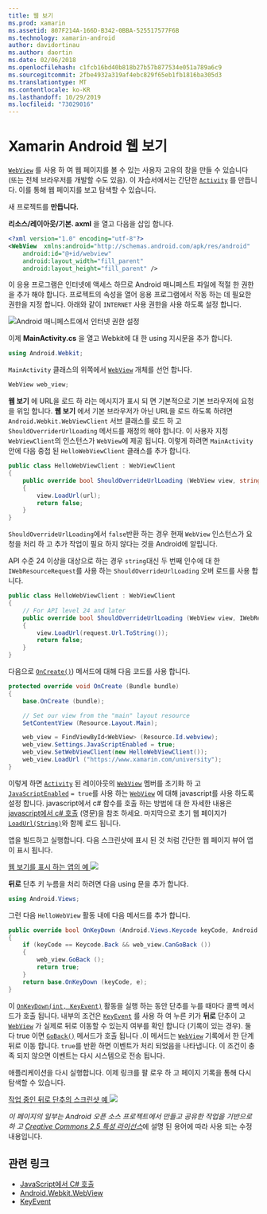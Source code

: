 ```yaml
---
title: 웹 보기
ms.prod: xamarin
ms.assetid: 807F214A-166D-B342-0BBA-525517577F6B
ms.technology: xamarin-android
author: davidortinau
ms.author: daortin
ms.date: 02/06/2018
ms.openlocfilehash: c1fcb16bd40b818b27b57b877534e051a789a6c9
ms.sourcegitcommit: 2fbe4932a319af4ebc829f65eb1fb1816ba305d3
ms.translationtype: MT
ms.contentlocale: ko-KR
ms.lasthandoff: 10/29/2019
ms.locfileid: "73029016"
---
```

# <a name="xamarinandroid-web-view"></a>Xamarin Android 웹 보기

[`WebView`](xref:Android.Webkit.WebView) 를 사용 하 여 웹 페이지를 볼 수 있는 사용자 고유의 창을 만들 수 있습니다 (또는 전체 브라우저를 개발할 수도 있음). 이 자습서에서는 간단한 [`Activity`](xref:Android.App.Activity) 를 만듭니다.
이를 통해 웹 페이지를 보고 탐색할 수 있습니다.

새 프로젝트를 **만듭니다.**

**리소스/레이아웃/기본. axml** 을 열고 다음을 삽입 합니다.

```xml
<?xml version="1.0" encoding="utf-8"?>
<WebView  xmlns:android="http://schemas.android.com/apk/res/android"
    android:id="@+id/webview"
    android:layout_width="fill_parent"
    android:layout_height="fill_parent" />
```

이 응용 프로그램은 인터넷에 액세스 하므로 Android 매니페스트 파일에 적절 한 권한을 추가 해야 합니다. 프로젝트의 속성을 열어 응용 프로그램에서 작동 하는 데 필요한 권한을 지정 합니다. 아래와 같이 `INTERNET` 사용 권한을 사용 하도록 설정 합니다.

![Android 매니페스트에서 인터넷 권한 설정](web-view-images/01-set-internet-permissions.png)

이제 **MainActivity.cs** 을 열고 Webkit에 대 한 using 지시문을 추가 합니다.

```csharp
using Android.Webkit;
```

`MainActivity` 클래스의 위쪽에서 [`WebView`](xref:Android.Webkit.WebView) 개체를 선언 합니다.

```csharp
WebView web_view;
```

**웹 보기** 에 URL을 로드 하 라는 메시지가 표시 되 면 기본적으로 기본 브라우저에 요청을 위임 합니다. **웹 보기** 에서 기본 브라우저가 아닌 URL을 로드 하도록 하려면 `Android.Webkit.WebViewClient` 서브 클래스를 로드 하 고 `ShouldOverriderUrlLoading` 메서드를 재정의 해야 합니다. 이 사용자 지정 `WebViewClient`의 인스턴스가 `WebView`에 제공 됩니다. 이렇게 하려면 `MainActivity`안에 다음 중첩 된 `HelloWebViewClient` 클래스를 추가 합니다.

```csharp
public class HelloWebViewClient : WebViewClient
{
    public override bool ShouldOverrideUrlLoading (WebView view, string url)
    {
        view.LoadUrl(url);
        return false;
    }
}
```

`ShouldOverrideUrlLoading`에서 `false`반환 하는 경우 현재 `WebView` 인스턴스가 요청을 처리 하 고 추가 작업이 필요 하지 않다는 것을 Android에 알립니다. 

API 수준 24 이상을 대상으로 하는 경우 `string`대신 두 번째 인수에 대 한 `IWebResourceRequest`를 사용 하는 `ShouldOverrideUrlLoading` 오버 로드를 사용 합니다.

```csharp
public class HelloWebViewClient : WebViewClient
{
    // For API level 24 and later
    public override bool ShouldOverrideUrlLoading (WebView view, IWebResourceRequest request)
    {
        view.LoadUrl(request.Url.ToString());
        return false;
    }
}
```

다음으로 [`OnCreate()`](xref:Android.App.Activity.OnCreate*)) 메서드에 대해 다음 코드를 사용 합니다.

```csharp
protected override void OnCreate (Bundle bundle)
{
    base.OnCreate (bundle);

    // Set our view from the "main" layout resource
    SetContentView (Resource.Layout.Main);

    web_view = FindViewById<WebView> (Resource.Id.webview);
    web_view.Settings.JavaScriptEnabled = true;
    web_view.SetWebViewClient(new HelloWebViewClient());
    web_view.LoadUrl ("https://www.xamarin.com/university");
}
```

이렇게 하면 [`Activity`](xref:Android.App.Activity) 된 레이아웃의 [`WebView`](xref:Android.Webkit.WebView) 멤버를 초기화 하 고 [`JavaScriptEnabled`](xref:Android.Webkit.WebSettings.JavaScriptEnabled)
`= true`를 사용 하는 [`WebView`](xref:Android.Webkit.WebView) 에 대해 javascript를 사용 하도록 설정 합니다. javascript에서 c\# 함수를 호출 하는 방법에 대 한 자세한 내용은 [javascript에서 c\# 호출](https://github.com/xamarin/recipes/tree/master/Recipes/android/controls/webview/call_csharp_from_javascript) (영문)을 참조 하세요. 마지막으로 초기 웹 페이지가 [`LoadUrl(String)`](xref:Android.Webkit.WebView)와 함께 로드 됩니다.

앱을 빌드하고 실행합니다. 다음 스크린샷에 표시 된 것 처럼 간단한 웹 페이지 뷰어 앱이 표시 됩니다.

[웹 보기를 표시 하는 앱의 예 ![](web-view-images/02-simple-webview-app-sml.png)](web-view-images/02-simple-webview-app.png#lightbox)

**뒤로** 단추 키 누름을 처리 하려면 다음 using 문을 추가 합니다.

```csharp
using Android.Views;
```

그런 다음 `HelloWebView` 활동 내에 다음 메서드를 추가 합니다.

```csharp
public override bool OnKeyDown (Android.Views.Keycode keyCode, Android.Views.KeyEvent e)
{
    if (keyCode == Keycode.Back && web_view.CanGoBack ())
    {
        web_view.GoBack ();
        return true;
    }
    return base.OnKeyDown (keyCode, e);
}
```

이 [`OnKeyDown(int, KeyEvent)`](xref:Android.App.Activity.OnKeyDown*)
활동을 실행 하는 동안 단추를 누를 때마다 콜백 메서드가 호출 됩니다. 내부의 조건은 [`KeyEvent`](xref:Android.Views.KeyEvent) 를 사용 하 여 누른 키가 **뒤로** 단추이 고 [`WebView`](xref:Android.Webkit.WebView) 가 실제로 뒤로 이동할 수 있는지 여부를 확인 합니다 (기록이 있는 경우). 둘 다 true 이면 [`GoBack()`](xref:Android.Webkit.WebView.GoBack) 메서드가 호출 됩니다 .이 메서드는 [`WebView`](xref:Android.Webkit.WebView) 기록에서 한 단계 뒤로 이동 합니다. `true`를 반환 하면 이벤트가 처리 되었음을 나타냅니다. 이 조건이 충족 되지 않으면 이벤트는 다시 시스템으로 전송 됩니다.

애플리케이션을 다시 실행합니다. 이제 링크를 팔 로우 하 고 페이지 기록을 통해 다시 탐색할 수 있습니다.

[작업 중인 뒤로 단추의 스크린샷 예 ![](web-view-images/03-back-button-sml.png)](web-view-images/03-back-button.png#lightbox)

*이 페이지의 일부는 Android 오픈 소스 프로젝트에서 만들고 공유한 작업을 기반으로 하 고*
[*Creative Commons 2.5 특성 라이선스*](https://creativecommons.org/licenses/by/2.5/)에 설명 된 용어에 따라 사용 되는 수정 내용입니다.

## <a name="related-links"></a>관련 링크

- [JavaScript에서 C# 호출](https://github.com/xamarin/recipes/tree/master/Recipes/android/controls/webview/call_csharp_from_javascript)
- [Android.Webkit.WebView](xref:Android.Webkit.WebView)
- [KeyEvent](xref:Android.Webkit.WebView)
